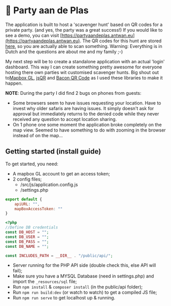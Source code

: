 # 🥳 Party aan de Plas

The application is built to host a 'scavenger hunt' based on QR codes for a private party.
(and yes, the party was a great success!) If you would like to see a demo, you can visit
[https://partyaandeplas.antwan.eu](https://partyaandeplas.antwan.eu). The QR codes for this hunt
are stored [here](public/api/qrcodes), so you are actually able to scan something. Warning: Everything
is in Dutch and the questions are about me and my family ;-)

My next step will be to create a standalone application with an actual 'login' dashboard. This
way I can create something pretty awesome for everyone hosting there own parties wit customised scavenger
hunts. Big shout out to[Mapbox GL](https://www.mapbox.com/mapbox-gljs), [jsQR](https://cozmo.github.io/jsQR)
and [Bacon QR Code](https://github.com/Bacon/BaconQrCode) as I used these libraries to make it happen. 

**NOTE**: During the party I did find 2 bugs on phones from guests:
* Some browsers seem to have issues requesting your location. Have to invest why older safaris are
  having issues. It simply doesn't ask for approval but immediately returns to the denied code while 
  they never received any question to accept location sharing.
* On 1 phone one some moment the application broke completely on the map view. Seemed to have something
  to do with zooming in the browser instead of on the map...

## Getting started (install guide)

To get started, you need:
- A mapbox GL account to get an access token;
- 2 config files;
  - /src/js/application.config.js
  - /settings.php
```javascript
export default {
    apiURL: "",
    mapBoxAccessToken: ""
}
```
```php
<?php
//Define DB credentials
const DB_HOST = "";
const DB_USER = "";
const DB_PASS = "";
const DB_NAME = "";

const INCLUDES_PATH = __DIR__ . "/public/api/";

```
- Server running for the PHP API side (double check this, else API will fail);
- Make sure you have a MYSQL Database (need in settings.php) and import the `_resources/sql` file;
- Run `npm install` & `composer install` (in the public/api folder);
- Run `npm run build:dev` (or watch to watch) to get a compiled JS file;
- Run `npm run serve` to get localhost up & running.

